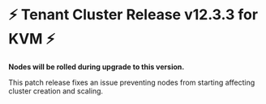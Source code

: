 # :zap: Tenant Cluster Release v12.3.3 for KVM :zap:

**Nodes will be rolled during upgrade to this version.**

This patch release fixes an issue preventing nodes from starting affecting cluster creation and scaling.
